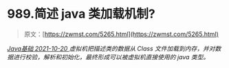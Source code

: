 <!--yml
category: 未分类
date: 0001-01-01 00:00:00
-->

# 989.简述 java 类加载机制?

> 原文：[https://zwmst.com/5265.html](https://zwmst.com/5265.html)

   [ *Java基础* ](https://zwmst.com/java%e5%9f%ba%e7%a1%80)*[ <time datetime="2021-10-21T00:53:24+08:00"> 2021-10-20 </time> ](https://zwmst.com/5265.html)  虚拟机把描述类的数据从 Class 文件加载到内存，并对数据进行校验，解析和初始化，最终形成可以被虚拟机直接使用的 java 类型。*